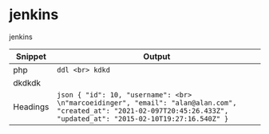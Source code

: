 # jenkins
jenkins


| Snippet | Output |
| --- | --- |
| php | ```ddl <br> kdkd``` |
| dkdkdk|  |
| Headings |```json { "id": 10, "username": <br> \n"marcoeidinger", "email": "alan@alan.com", "created_at": "2021-02-097T20:45:26.433Z", "updated_at": "2015-02-10T19:27:16.540Z" } ```|
